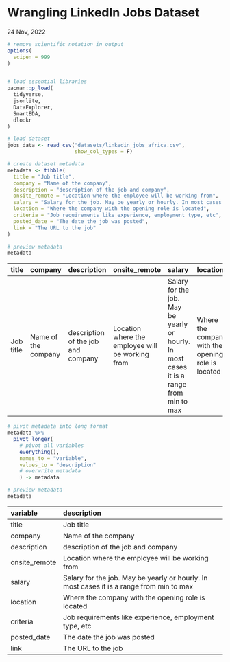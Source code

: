 Wrangling LinkedIn Jobs Dataset
================
24 Nov, 2022

``` r
# remove scientific notation in output
options(
  scipen = 999
)


# load essential libraries
pacman::p_load(
  tidyverse,
  jsonlite,
  DataExplorer,
  SmartEDA,
  dlookr
)

# load dataset
jobs_data <- read_csv("datasets/linkedin_jobs_africa.csv",
                      show_col_types = F)

# create dataset metadata
metadata <- tibble(
  title = "Job title",
  company = "Name of the company",
  description = "description of the job and company",
  onsite_remote = "Location where the employee will be working from",
  salary = "Salary for the job. May be yearly or hourly. In most cases it is a range from min to max",
  location = "Where the company with the opening role is located",
  criteria = "Job requirements like experience, employment type, etc",
  posted_date = "The date the job was posted",
  link = "The URL to the job"
)

# preview metadata
metadata
```

<table>
<thead>
<tr>
<th style="text-align:left;">
title
</th>
<th style="text-align:left;">
company
</th>
<th style="text-align:left;">
description
</th>
<th style="text-align:left;">
onsite_remote
</th>
<th style="text-align:left;">
salary
</th>
<th style="text-align:left;">
location
</th>
<th style="text-align:left;">
criteria
</th>
<th style="text-align:left;">
posted_date
</th>
<th style="text-align:left;">
link
</th>
</tr>
</thead>
<tbody>
<tr>
<td style="text-align:left;">
Job title
</td>
<td style="text-align:left;">
Name of the company
</td>
<td style="text-align:left;">
description of the job and company
</td>
<td style="text-align:left;">
Location where the employee will be working from
</td>
<td style="text-align:left;">
Salary for the job. May be yearly or hourly. In most cases it is a range
from min to max
</td>
<td style="text-align:left;">
Where the company with the opening role is located
</td>
<td style="text-align:left;">
Job requirements like experience, employment type, etc
</td>
<td style="text-align:left;">
The date the job was posted
</td>
<td style="text-align:left;">
The URL to the job
</td>
</tr>
</tbody>
</table>

``` r
# pivot metadata into long format
metadata %>% 
  pivot_longer(
    # pivot all variables
    everything(),
    names_to = "variable",
    values_to = "description"
    # overwrite metadata
    ) -> metadata

# preview metadata
metadata
```

<table>
<thead>
<tr>
<th style="text-align:left;">
variable
</th>
<th style="text-align:left;">
description
</th>
</tr>
</thead>
<tbody>
<tr>
<td style="text-align:left;">
title
</td>
<td style="text-align:left;">
Job title
</td>
</tr>
<tr>
<td style="text-align:left;">
company
</td>
<td style="text-align:left;">
Name of the company
</td>
</tr>
<tr>
<td style="text-align:left;">
description
</td>
<td style="text-align:left;">
description of the job and company
</td>
</tr>
<tr>
<td style="text-align:left;">
onsite_remote
</td>
<td style="text-align:left;">
Location where the employee will be working from
</td>
</tr>
<tr>
<td style="text-align:left;">
salary
</td>
<td style="text-align:left;">
Salary for the job. May be yearly or hourly. In most cases it is a range
from min to max
</td>
</tr>
<tr>
<td style="text-align:left;">
location
</td>
<td style="text-align:left;">
Where the company with the opening role is located
</td>
</tr>
<tr>
<td style="text-align:left;">
criteria
</td>
<td style="text-align:left;">
Job requirements like experience, employment type, etc
</td>
</tr>
<tr>
<td style="text-align:left;">
posted_date
</td>
<td style="text-align:left;">
The date the job was posted
</td>
</tr>
<tr>
<td style="text-align:left;">
link
</td>
<td style="text-align:left;">
The URL to the job
</td>
</tr>
</tbody>
</table>
